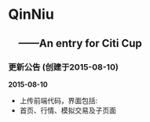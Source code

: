 # QinNiu
&emsp;——An entry for Citi Cup
-------

### 更新公告 (创建于2015-08-10)

<b>2015-08-10</b><br />
* 上传前端代码，界面包括:
* 首页、行情、模拟交易及子页面
